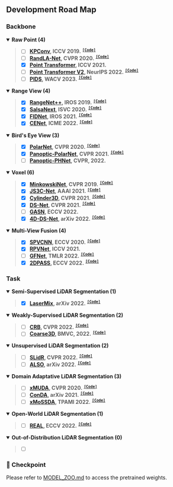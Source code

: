 ## Development Road Map

### Backbone
<details open>
<summary> <b>Raw Point (4)</b></summary>

> - [ ] **[KPConv](https://arxiv.org/abs/1904.08889), ICCV 2019.** <sup>[**`[Code]`**](https://github.com/HuguesTHOMAS/KPConv)</sup>
> - [ ] **[RandLA-Net](https://arxiv.org/abs/1911.11236), CVPR 2020.** <sup>[**`[Code]`**](https://github.com/QingyongHu/RandLA-Net)</sup>
> - [x] **[Point Transformer](https://arxiv.org/abs/2012.09164), ICCV 2021.**
> - [ ] **[Point Transformer V2](https://arxiv.org/abs/2210.05666), NeurIPS 2022.** <sup>[**`[Code]`**](https://github.com/Gofinge/PointTransformerV2)
> - [ ] **[PIDS](https://arxiv.org/abs/2211.15759), WACV 2023.** <sup>[**`[Code]`**](https://github.com/lordzth666/WACV23_PIDS-Joint-Point-Interaction-Dimension-Search-for-3D-Point-Cloud)
</sup>

</details>

<details open>
<summary> <b>Range View (4)</b></summary>

> - [x] **[RangeNet++](https://www.ipb.uni-bonn.de/wp-content/papercite-data/pdf/milioto2019iros.pdf), IROS 2019.** <sup>[**`[Code]`**](https://github.com/PRBonn/lidar-bonnetal)</sup>
> - [x] **[SalsaNext](https://arxiv.org/abs/2003.03653), ISVC 2020.** <sup>[**`[Code]`**](https://github.com/TiagoCortinhal/SalsaNext)</sup>
> - [x] **[FIDNet](https://arxiv.org/abs/2109.03787), IROS 2021.** <sup>[**`[Code]`**](https://github.com/placeforyiming/IROS21-FIDNet-SemanticKITTI)</sup>
> - [x] **[CENet](https://arxiv.org/abs/2207.12691), ICME 2022.** <sup>[**`[Code]`**](https://github.com/huixiancheng/CENet)</sup>

</details>

<details open>
<summary> <b>Bird's Eye View (3)</b></summary>

> - [x] **[PolarNet](https://arxiv.org/abs/2003.14032), CVPR 2020.** <sup>[**`[Code]`**](https://github.com/edwardzhou130/PolarSeg)</sup>
> - [x] **[Panoptic-PolarNet](https://arxiv.org/abs/2103.14962), CVPR 2021.** <sup>[**`[Code]`**](https://github.com/edwardzhou130/Panoptic-PolarNet)</sup>
> - [ ] **[Panoptic-PHNet](https://arxiv.org/abs/2205.07002), CVPR, 2022.**

</details>

<details open>
<summary> <b>Voxel (6)</b></summary>

> - [x] **[MinkowskiNet](https://arxiv.org/abs/1904.08755), CVPR 2019.** <sup>[**`[Code]`**](https://github.com/NVIDIA/MinkowskiEngine)</sup>
> - [x] **[JS3C-Net](https://arxiv.org/abs/2012.03762), AAAI 2021.** <sup>[**`[Code]`**](https://github.com/yanx27/JS3C-Net)</sup>
> - [x] **[Cylinder3D](https://arxiv.org/abs/2011.10033), CVPR 2021.** <sup>[**`[Code]`**](https://github.com/xinge008/Cylinder3D)</sup>
> - [x] **[DS-Net](https://arxiv.org/abs/2011.11964), CVPR 2021.** <sup>[**`[Code]`**](https://github.com/hongfz16/DS-Net)</sup>
> - [ ] **[GASN](https://cqf.io/papers/GASN_ECCV2022.pdf), ECCV 2022.**
> - [x] **[4D-DS-Net](https://arxiv.org/abs/2203.07186), arXiv 2022.** <sup>[**`[Code]`**](https://github.com/hongfz16/DS-Net)</sup>

</details>

<details open>
<summary> <b>Multi-View Fusion (4)</b></summary>

> - [x] **[SPVCNN](https://arxiv.org/abs/2007.16100), ECCV 2020.** <sup>[**`[Code]`**](https://github.com/mit-han-lab/spvnas)</sup>
> - [x] **[RPVNet](https://arxiv.org/abs/2103.12978), ICCV 2021.**
> - [ ] **[GFNet](https://arxiv.org/abs/2207.02605), TMLR 2022.** <sup>[**`[Code]`**](https://github.com/haibo-qiu/GFNet)</sup>
> - [x] **[2DPASS](https://arxiv.org/abs/2207.04397), ECCV 2022.** <sup>[**`[Code]`**](https://github.com/yanx27/2DPASS)</sup>

</details>

### Task

<details open>
<summary> <b>Semi-Supervised LiDAR Segmentation (1)</b></summary>

> - [x] **[LaserMix](https://arxiv.org/abs/2207.00026), arXiv 2022.** <sup>[**`[Code]`**](https://github.com/ldkong1205/LaserMix)</sup>

</details>

<details open>
<summary> <b>Weakly-Supervised LiDAR Segmentation (2)</b></summary>

> - [ ] **[CRB](https://arxiv.org/abs/2203.08537), CVPR 2022.** <sup>[**`[Code]`**](https://github.com/ouenal/scribblekitti)</sup>
> - [ ] **[Coarse3D](https://arxiv.org/abs/2210.01784), BMVC, 2022.** <sup>[**`[Code]`**](https://github.com/cv-rits/COARSE3D)</sup>

</details>

<details open>
<summary> <b>Unsupervised LiDAR Segmentation (2)</b></summary>

> - [ ] **[SLidR](https://arxiv.org/abs/2203.16258), CVPR 2022.** <sup>[**`[Code]`**](https://github.com/valeoai/SLidR)</sup>
> - [ ] **[ALSO](https://arxiv.org/abs/2212.05867), arXiv 2022.** <sup>[**`[Code]`**](https://github.com/valeoai/ALSO)</sup>

</details>

<details open>
<summary> <b>Domain Adaptative LiDAR Segmentation (3)</b></summary>

> - [ ] **[xMUDA](https://arxiv.org/abs/1911.12676), CVPR 2020.** <sup>[**`[Code]`**](https://github.com/valeoai/xmuda)</sup>
> - [ ] **[ConDA](https://arxiv.org/abs/2111.15242), arXiv 2021.** <sup>[**`[Code]`**](https://github.com/ldkong1205/ConDA)</sup>
> - [ ] **[xMoSSDA](https://arxiv.org/abs/2101.07253), TPAMI 2022.** <sup>[**`[Code]`**](https://github.com/valeoai/xmuda_journal)</sup>

</details>

<details open>
<summary> <b>Open-World LiDAR Segmentation (1)</b></summary>

> - [ ] **[REAL](https://arxiv.org/abs/2207.01452), ECCV 2022.** <sup>[**`[Code]`**](https://github.com/Jun-CEN/Open_world_3D_semantic_segmentation)</sup>

</details>

<details open>
<summary> <b>Out-of-Distribution LiDAR Segmentation (0)</b></summary>

> - [ ] []()

</details>

### :round_pushpin: Checkpoint

Please refer to [MODEL_ZOO.md](docs/MODEL_ZOO.md) to access the pretrained weights.
